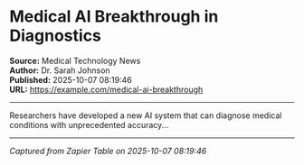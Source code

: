 # Medical AI Breakthrough in Diagnostics

**Source:** Medical Technology News  
**Author:** Dr. Sarah Johnson  
**Published:** 2025-10-07 08:19:46  
**URL:** https://example.com/medical-ai-breakthrough  

---

Researchers have developed a new AI system that can diagnose medical conditions with unprecedented accuracy...

---
*Captured from Zapier Table on 2025-10-07 08:19:46*
